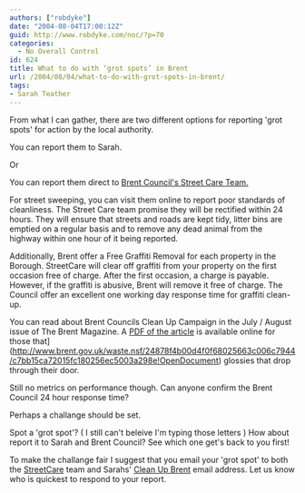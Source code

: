 ```yaml
---
authors: ["robdyke"]
date: "2004-08-04T17:00:12Z"
guid: http://www.robdyke.com/noc/?p=70
categories:
  - No Overall Control
id: 624
title: What to do with ‘grot spots’ in Brent
url: /2004/08/04/what-to-do-with-grot-spots-in-brent/
tags:
- Sarah Teather
---
```

From what I can gather, there are two different options for reporting 'grot spots' for action by the local authority.

You can report them to Sarah.
  
Or
  
You can report them direct to [Brent Council's Street Care Team.](http://www.brent.gov.uk/streetcare.nsf)

For street sweeping, you can visit them online to report poor standards of cleanliness. The Street Care team promise they will be rectified within 24 hours. They will ensure that streets and roads are kept tidy, litter bins are emptied on a regular basis and to remove any dead animal from the highway within one hour of it being reported.

Additionally, Brent offer a Free Graffiti Removal for each property in the Borough. StreetCare will clear off graffiti from your property on the first occasion free of charge. After the first occasion, a charge is payable. However, if the graffiti is abusive, Brent will remove it free of charge. The Council offer an excellent one working day response time for graffiti clean-up.

You can read about Brent Councils Clean Up Campaign in the July / August issue of The Brent Magazine. A [PDF of the article](http://www.brent.gov.uk/news.nsf/24878f4b00d4f0f68025663c006c7944/f2121e7cba2aae7680256ebe00502f52/$FILE/4598%20TBM35%20p08-09.pdf) is available online for those that](http://www.brent.gov.uk/waste.nsf/24878f4b00d4f0f68025663c006c7944/c7bb15ca72015fc180256ec5003a298e!OpenDocument) glossies that drop through their door.

Still no metrics on performance though. Can anyone confirm the Brent Council 24 hour response time?

Perhaps a challange should be set.

Spot a 'grot spot'? ( I still can't beleive I'm typing those letters ) How about report it to Sarah and Brent Council? See which one get's back to you first!

To make the challange fair I suggest that you email your 'grot spot' to both the [StreetCare](mailto:streetcare@brent.gov.uk) team and Sarahs' [Clean Up Brent](mailto:cleanup@brentlibdems.org.uk) email address. Let us know who is quickest to respond to your report.